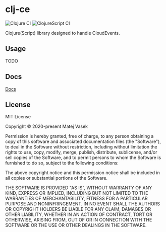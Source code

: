# clj-ce

![Clojure CI](https://github.com/matejvasek/clj-ce/workflows/Clojure%20CI/badge.svg)
![ClojureScript CI](https://github.com/matejvasek/clj-ce/workflows/ClojureScript%20CI/badge.svg)

Clojure(Script) library designed to handle CloudEvents.

## Usage

TODO

## Docs

[Docs](https://matejvasek.github.io/clj-ce/index.html)

## License

MIT License

Copyright © 2020-present Matej Vasek

Permission is hereby granted, free of charge, to any person obtaining a copy
of this software and associated documentation files (the "Software"), to deal
in the Software without restriction, including without limitation the rights
to use, copy, modify, merge, publish, distribute, sublicense, and/or sell
copies of the Software, and to permit persons to whom the Software is
furnished to do so, subject to the following conditions:

The above copyright notice and this permission notice shall be included in all
copies or substantial portions of the Software.

THE SOFTWARE IS PROVIDED "AS IS", WITHOUT WARRANTY OF ANY KIND, EXPRESS OR
IMPLIED, INCLUDING BUT NOT LIMITED TO THE WARRANTIES OF MERCHANTABILITY,
FITNESS FOR A PARTICULAR PURPOSE AND NONINFRINGEMENT. IN NO EVENT SHALL THE
AUTHORS OR COPYRIGHT HOLDERS BE LIABLE FOR ANY CLAIM, DAMAGES OR OTHER
LIABILITY, WHETHER IN AN ACTION OF CONTRACT, TORT OR OTHERWISE, ARISING FROM,
OUT OF OR IN CONNECTION WITH THE SOFTWARE OR THE USE OR OTHER DEALINGS IN THE
SOFTWARE.
